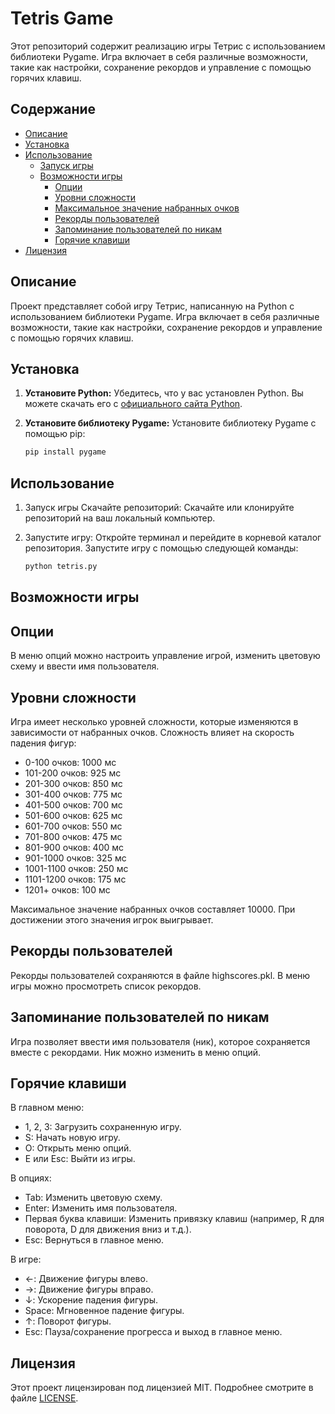 # Tetris Game

Этот репозиторий содержит реализацию игры Тетрис с использованием библиотеки Pygame. Игра включает в себя различные возможности, такие как настройки, сохранение рекордов и управление с помощью горячих клавиш.

## Содержание

- [Описание](#описание)
- [Установка](#установка)
- [Использование](#использование)
  - [Запуск игры](#запуск-игры)
  - [Возможности игры](#возможности-игры)
    - [Опции](#опции)
    - [Уровни сложности](#уровни-сложности)
    - [Максимальное значение набранных очков](#максимальное-значение-набранных-очков)
    - [Рекорды пользователей](#рекорды-пользователей)
    - [Запоминание пользователей по никам](#запоминание-пользователей-по-никам)
    - [Горячие клавиши](#горячие-клавиши)
- [Лицензия](#лицензия)

## Описание

Проект представляет собой игру Тетрис, написанную на Python с использованием библиотеки Pygame. Игра включает в себя различные возможности, такие как настройки, сохранение рекордов и управление с помощью горячих клавиш.

## Установка

1. **Установите Python:**
   Убедитесь, что у вас установлен Python. Вы можете скачать его с [официального сайта Python](https://www.python.org/downloads/).

2. **Установите библиотеку Pygame:**
   Установите библиотеку Pygame с помощью pip:
   ```sh
   pip install pygame

## Использование

1. Запуск игры
   Скачайте репозиторий:
   Скачайте или клонируйте репозиторий на ваш локальный компьютер.

2. Запустите игру:
   Откройте терминал и перейдите в корневой каталог репозитория. Запустите игру с помощью следующей команды:
   ```sh
   python tetris.py

## Возможности игры
## Опции
   В меню опций можно настроить управление игрой, изменить цветовую схему и ввести имя пользователя.

## Уровни сложности
   Игра имеет несколько уровней сложности, которые изменяются в зависимости от набранных очков. Сложность влияет на скорость падения фигур:
   
  - 0-100 очков: 1000 мс
  - 101-200 очков: 925 мс
  - 201-300 очков: 850 мс
  - 301-400 очков: 775 мс
  - 401-500 очков: 700 мс
  - 501-600 очков: 625 мс
  - 601-700 очков: 550 мс
  - 701-800 очков: 475 мс
  - 801-900 очков: 400 мс
  - 901-1000 очков: 325 мс
  - 1001-1100 очков: 250 мс
  - 1101-1200 очков: 175 мс
  - 1201+ очков: 100 мс
   
   Максимальное значение набранных очков составляет 10000. При достижении этого значения игрок выигрывает.

## Рекорды пользователей
   Рекорды пользователей сохраняются в файле highscores.pkl. В меню игры можно просмотреть список рекордов.

## Запоминание пользователей по никам
   Игра позволяет ввести имя пользователя (ник), которое сохраняется вместе с рекордами. Ник можно изменить в меню опций.

## Горячие клавиши
   
   В главном меню:
  - 1, 2, 3: Загрузить сохраненную игру.
  - S: Начать новую игру.
  - O: Открыть меню опций.
  - E или Esc: Выйти из игры.

   В опциях:
  - Tab: Изменить цветовую схему.
  - Enter: Изменить имя пользователя.
  - Первая буква клавиши: Изменить привязку клавиш (например, R для поворота, D для движения вниз и т.д.).
  - Esc: Вернуться в главное меню.
  
   В игре:
  - ←: Движение фигуры влево.
  - →: Движение фигуры вправо.
  - ↓: Ускорение падения фигуры.
  - Space: Мгновенное падение фигуры.
  - ↑: Поворот фигуры.
  - Esc: Пауза/сохранение прогресса и выход в главное меню.
  
## Лицензия
   Этот проект лицензирован под лицензией MIT. Подробнее смотрите в файле [LICENSE](https://opensource.org/license/MIT).
